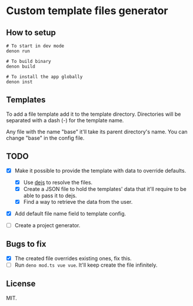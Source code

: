 # Custom template files generator

## How to setup

```shell
# To start in dev mode
denon run

# To build binary
denon build

# To install the app globally
denon inst
```

## Templates

To add a file template add it to the template directory. Directories will be separated with a dash (-) for the template name.

Any file with the name "base" it'll take its parent directory's name. You can change "base" in the config file.

## TODO

- [x] Make it possible to provide the template with data to override defaults.

  - [x] Use [dejs](https://deno.land/x/dejs@0.10.1) to resolve the files.
  - [x] Create a JSON file to hold the templates' data that it'll require to be able to pass it to dejs.
  - [x] Find a way to retrieve the data from the user.

- [x] Add default file name field to template config.

- [ ] Create a project generator.

## Bugs to fix

- [x] The created file overrides existing ones, fix this.
- [ ] Run `deno mod.ts vue vue`. It'll keep create the file infinitely.

## License

MIT.
